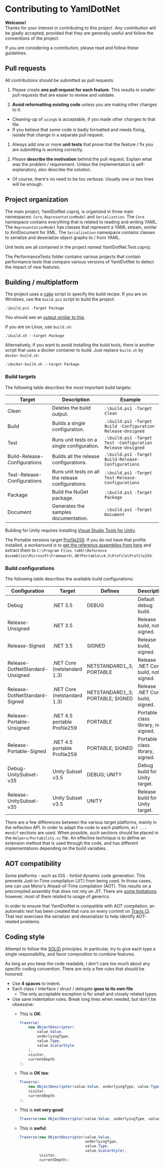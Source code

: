 # Contributing to YamlDotNet

**Welcome!**  
Thanks for your interest in contributing to this project. Any contribution will
be gladly accepted, provided that they are generally useful and follow the
conventions of the project.

If you are considering a contribution, please read and follow these guidelines.

## Pull requests

All contributions should be submitted as pull requests.

1. Please create **one pull request for each feature**. This results in smaller pull requests that are easier to review and validate.

1. **Avoid reformatting existing code** unless you are making other changes to it.
  * Cleaning-up of `using`s is acceptable, if you made other changes to that file.
  * If you believe that some code is badly formatted and needs fixing, isolate that change in a separate pull request.

1. Always add one or more **unit tests** that prove that the feature / fix you are submitting is working correctly.

1. Please **describe the motivation** behind the pull request. Explain what was the problem / requirement. Unless the implementation is self-explanatory, also describe the solution.
  * Of course, there's no need to be too verbose. Usually one or two lines will be enough.

## Project organization

The main project, YamlDotNet.csproj, is organized in three main namespaces: `Core`, `RepresentationModel` and `Serialization`. The `Core` namespace contains everything that is related to reading and writing YAML. The `RepresentationModel` has classes that represent a YAML stream, similar to XmlDocument for XML. The `Serialization` namespace contains classes to serialize and deserialize object graphs to / from YAML.

Unit tests are all contained in the project named YamlDotNet.Test.csproj.

The PerformanceTests folder contains various projects that contain performance tests that compare various versions of YamlDotNet to detect the impact of new features.

## Building / multiplatform

The project uses a [cake](http://cakebuild.net/) script to specify the build recipe.
If you are on Windows, use the `build.ps1` script to build the project:
```
.\build.ps1 -Target Package
```
You should see an [output similar to this](https://ci.appveyor.com/project/aaubry/yamldotnet/build/4.2.1#L15).

If you are on Linux, use `build.sh`:
```
.\build.sh --target Package
```
Alternatively, if you want to avoid installing the build tools, there is another script that uses a docker container to build. Just replace `build.sh` by `docker-build.sh`:
```
.\docker-build.sh --target Package
```

### Build targets

The following table describes the most important build targets:

|           Target             |                   Description                      |                          Example                            |
|------------------------------|----------------------------------------------------|-------------------------------------------------------------|
| Clean                        | Deletes the build output.                          | `.\build.ps1 -Target Clean`                                 |
| Build                        | Builds a single configuration.                     | `.\build.ps1 -Target Build -Configuration Release-Unsigned` |
| Test                         | Runs unit tests on a single configuration.         | `.\build.ps1 -Target Test -Configuration Release-Unsigned`  |
| Build-Release-Configurations | Builds all the release configurations.             | `.\build.ps1 -Target Build-Release-Configurations`          |
| Test-Release-Configurations  | Runs unit tests on all the release configurations. | `.\build.ps1 -Target Test-Release-Configurations`           |
| Package                      | Build the NuGet package.                           | `.\build.ps1 -Target Package`                               |
| Document                     | Generates the samples documentation.               | `.\build.ps1 -Target Document`                              |

Building for Unity requires installing
[Visual Studio Tools for Unity](https://visualstudiogallery.msdn.microsoft.com/20b80b8c-659b-45ef-96c1-437828fe7cf2/file/92287/8/Visual%20Studio%202013%20Tools%20for%20Unity.msi).

The Portable versions target [Profile259](http://embed.plnkr.co/03ck2dCtnJogBKHJ9EjY/preview). If you do not have that profile installed, a workaround is to [get the reference assemblies from here](https://ci.appveyor.com/api/buildjobs/hrqgt7tibmar826q/artifacts/Profile259.zip) and extract them to `C:\Program Files (x86)\Reference Assemblies\Microsoft\Framework\.NETPortable\v4.5\Profile\Profile259`.

### Build configurations

The following table describes the available build configurations:

|         Configuration           |            Target            |             Defines              |             Description              |
|---------------------------------|------------------------------|----------------------------------|--------------------------------------|
| Debug                           | .NET 3.5                     | DEBUG                            | Default debug build.                 |
| Release-Unsigned                | .NET 3.5                     |                                  | Release build, not signed.           |
| Release-Signed                  | .NET 3.5                     | SIGNED                           | Release build, signed.               |
| Release-DotNetStandard-Unsigned | .NET Core (netstandard 1.3)  | NETSTANDARD1_3; PORTABLE         | Release .NET Core build, not signed. |
| Release-DotNetStandard-Signed   | .NET Core (netstandard 1.3)  | NETSTANDARD1_3; PORTABLE; SIGNED | Release .NET Core build, signed.     |
| Release-Portable-Unsigned       | .NET 4.5 portable Profile259 | PORTABLE                         | Portable class library, not signed.  |
| Release-Portable-Signed         | .NET 4.5 portable Profile259 | PORTABLE; SIGNED                 | Portable class library, signed.      |
| Debug-UnitySubset-v35           | Unity Subset v3.5            | DEBUG; UNITY                     | Debug build for Unity target.        |
| Release-UnitySubset-v35         | Unity Subset v3.5            | UNITY                            | Release build for Unity target.      |

There are a few differences between the various target platforms,
mainly in the reflection API. In order to adapt the code to each platform,
`#if ... #endif` sections are used. When possible, such sections should be placed
in the `Helpers/Portability.cs` file. An effective technique is to define an extension
method that is used through the code, and has different implementations depending
on the build variables.

## AOT compatibility

Some platforms - such as IOS - forbid dynamic code generation. This prevents Just-in-Time compilation (JIT) from being used. In those cases, one can use Mono's Ahead-of-Time compilation (AOT). This results on a precompiled assembly that does not rely on JIT. There are [some limitations](http://www.mono-project.com/docs/advanced/aot/#limitation-generic-interface-instantiation) however, most of them related to usage of generics.

In order to ensure that YamlDotNet is compatible with AOT compilation, an automatic test has been created that runs on every commit on [Travis CI](https://travis-ci.org/aaubry/YamlDotNet). That test exercises the serializer and deserializer to help identify AOT-related problems.

## Coding style

Attempt to follow the [SOLID](https://en.wikipedia.org/wiki/SOLID_%28object-oriented_design%29) principles. In particular, try to give each type a single responsibility, and favor composition to combine features.

As long as you keep the code readable, I don't care too much about any specific coding convention. There are only a few rules that should be honored:

* Use **4 spaces** to indent.
* Each class / interface / struct / delegate **goes to its own file**.
  * The only acceptable exception is for small and closely related types.
* Use sane indentation rules. Break long lines when needed, but don't be obsessive:
  * This is **OK**:

    ```C#
    Traverse(
        new ObjectDescriptor(
            value.Value,
            underlyingType,
            value.Type,
            value.ScalarStyle
        ),
        visitor,
        currentDepth
    );
    ```
  * This is **OK too**:

    ```C#
    Traverse(
        new ObjectDescriptor(value.Value, underlyingType, value.Type, value.ScalarStyle),
        visitor,
        currentDepth
    );
    ```
  * This is **not very good**:

    ```C#
    Traverse(new ObjectDescriptor(value.Value, underlyingType, value.Type, value.ScalarStyle), visitor, currentDepth);
    ```
  * This is **awful**:

    ```C#
    Traverse(new ObjectDescriptor(value.Value,
                                  underlyingType,
                                  value.Type,
                                  value.ScalarStyle),
             visitor,
             currentDepth);
    ```
